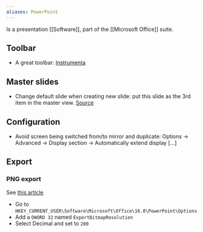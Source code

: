 ```yaml
---
aliases: PowerPoint
---
```

Is a presentation [[Software]], part of the [[Microsoft Office]] suite.
## Toolbar
* A great toolbar: [Instrumenta](https://github.com/iappyx/Instrumenta)
## Master slides
* Change default slide when creating new slide: put this slide as the 3rd item in the master view. [Source](https://superuser.com/questions/548038/change-default-slide-layout-in-powerpoint#637148)
## Configuration
- Avoid screen being switched from/to mirror and duplicate: Options → Advanced → Display section → Automatically extend display […]
## Export
### PNG export
See [this article](https://learn.microsoft.com/en-us/office/troubleshoot/powerpoint/change-export-slide-resolution)
- Go to `HKEY_CURRENT_USER\Software\Microsoft\Office\16.0\PowerPoint\Options`
- Add a `DWORD 32` named `ExportBitmapResolution`
- Select Decimal and set to `200`